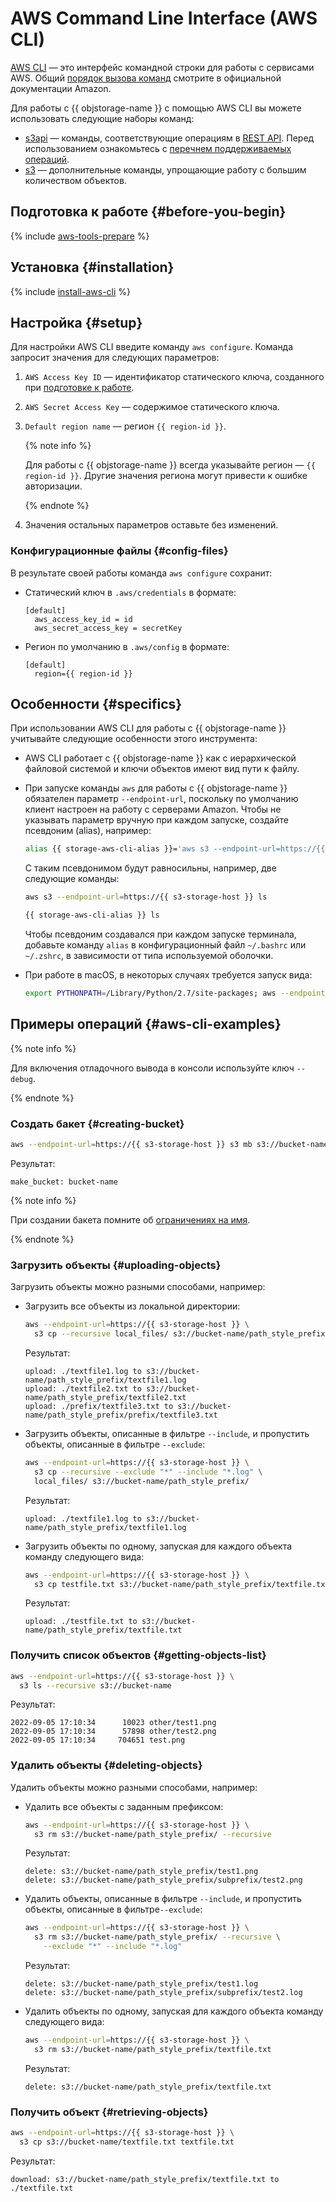 # AWS Command Line Interface (AWS CLI)

[AWS CLI](https://aws.amazon.com/ru/cli/) — это интерфейс командной строки для работы с сервисами AWS. Общий [порядок вызова команд](https://docs.aws.amazon.com/cli/latest/reference/) смотрите в официальной документации Amazon.

Для работы с {{ objstorage-name }} с помощью AWS CLI вы можете использовать следующие наборы команд:
* [s3api](https://docs.aws.amazon.com/cli/latest/reference/s3api/index.html) — команды, соответствующие операциям в [REST API](../../glossary/rest-api.md). Перед использованием ознакомьтесь с [перечнем поддерживаемых операций](../s3/api-ref/index.md).
* [s3](https://docs.aws.amazon.com/cli/latest/reference/s3/index.html) — дополнительные команды, упрощающие работу с большим количеством объектов.

## Подготовка к работе {#before-you-begin}

{% include [aws-tools-prepare](../../_includes/aws-tools/aws-tools-prepare.md) %}

## Установка {#installation}

{% include [install-aws-cli](../../_includes/aws-tools/install-aws-cli.md) %}

## Настройка {#setup}

Для настройки AWS CLI введите команду `aws configure`. Команда запросит значения для следующих параметров:
1. `AWS Access Key ID` — идентификатор статического ключа, созданного при [подготовке к работе](#before-you-begin).
1. `AWS Secret Access Key` — содержимое статического ключа.
1. `Default region name` — регион `{{ region-id }}`.

   {% note info %}

   Для работы с {{ objstorage-name }} всегда указывайте регион — `{{ region-id }}`. Другие значения региона могут привести к ошибке авторизации.

   {% endnote %}

1. Значения остальных параметров оставьте без изменений.

### Конфигурационные файлы {#config-files}

В результате своей работы команда `aws configure` сохранит:
* Статический ключ в `.aws/credentials` в формате:

  ```
  [default]
    aws_access_key_id = id
    aws_secret_access_key = secretKey
  ```

* Регион по умолчанию в `.aws/config` в формате:

  ```
  [default]
    region={{ region-id }}
  ```

## Особенности {#specifics}

При использовании AWS CLI для работы с {{ objstorage-name }} учитывайте следующие особенности этого инструмента:
* AWS CLI работает с {{ objstorage-name }} как с иерархической файловой системой и ключи объектов имеют вид пути к файлу.
* При запуске команды `aws` для работы с {{ objstorage-name }} обязателен параметр `--endpoint-url`, поскольку по умолчанию клиент настроен на работу с серверами Amazon. Чтобы не указывать параметр вручную при каждом запуске, создайте псевдоним (alias), например:

  ```bash
  alias {{ storage-aws-cli-alias }}='aws s3 --endpoint-url=https://{{ s3-storage-host }}'
  ```
  
  С таким псевдонимом будут равносильны, например, две следующие команды:

  ```bash
  aws s3 --endpoint-url=https://{{ s3-storage-host }} ls
  ```

  ```bash
  {{ storage-aws-cli-alias }} ls
  ```
  
  Чтобы псевдоним создавался при каждом запуске терминала, добавьте команду `alias` в конфигурационный файл `~/.bashrc` или `~/.zshrc`, в зависимости от типа используемой оболочки.
  
* При работе в macOS, в некоторых случаях требуется запуск вида:

  ```bash
  export PYTHONPATH=/Library/Python/2.7/site-packages; aws --endpoint-url=https://{{ s3-storage-host }} s3 ls
  ```

## Примеры операций {#aws-cli-examples}

{% note info %}

Для включения отладочного вывода в консоли используйте ключ `--debug`.

{% endnote %}

### Создать бакет {#creating-bucket}

```bash
aws --endpoint-url=https://{{ s3-storage-host }} s3 mb s3://bucket-name
```

Результат:

```text
make_bucket: bucket-name
```

{% note info %}

При создании бакета помните об [ограничениях на имя](../concepts/bucket.md#naming).

{% endnote %}

### Загрузить объекты {#uploading-objects}

Загрузить объекты можно разными способами, например:
* Загрузить все объекты из локальной директории:

  ```bash
  aws --endpoint-url=https://{{ s3-storage-host }} \
    s3 cp --recursive local_files/ s3://bucket-name/path_style_prefix/
  ```

  Результат:

  ```text
  upload: ./textfile1.log to s3://bucket-name/path_style_prefix/textfile1.log
  upload: ./textfile2.txt to s3://bucket-name/path_style_prefix/textfile2.txt
  upload: ./prefix/textfile3.txt to s3://bucket-name/path_style_prefix/prefix/textfile3.txt
  ```

* Загрузить объекты, описанные в фильтре `--include`, и пропустить объекты, описанные в фильтре `--exclude`:

  ```bash
  aws --endpoint-url=https://{{ s3-storage-host }} \
    s3 cp --recursive --exclude "*" --include "*.log" \
    local_files/ s3://bucket-name/path_style_prefix/
  ```

  Результат:

  ```text
  upload: ./textfile1.log to s3://bucket-name/path_style_prefix/textfile1.log
  ```

* Загрузить объекты по одному, запуская для каждого объекта команду следующего вида:

  ```bash
  aws --endpoint-url=https://{{ s3-storage-host }} \
    s3 cp testfile.txt s3://bucket-name/path_style_prefix/textfile.txt
  ```
  
  Результат:

  ```text
  upload: ./testfile.txt to s3://bucket-name/path_style_prefix/textfile.txt
  ```
  
### Получить список объектов {#getting-objects-list}

```bash
aws --endpoint-url=https://{{ s3-storage-host }} \
  s3 ls --recursive s3://bucket-name
```

Результат:

```text
2022-09-05 17:10:34      10023 other/test1.png
2022-09-05 17:10:34      57898 other/test2.png
2022-09-05 17:10:34     704651 test.png
```

### Удалить объекты {#deleting-objects}

Удалить объекты можно разными способами, например:

* Удалить все объекты с заданным префиксом:

  ```bash
  aws --endpoint-url=https://{{ s3-storage-host }} \
    s3 rm s3://bucket-name/path_style_prefix/ --recursive
  ```

  Результат:

  ```text
  delete: s3://bucket-name/path_style_prefix/test1.png
  delete: s3://bucket-name/path_style_prefix/subprefix/test2.png
  ```

* Удалить объекты, описанные в фильтре `--include`, и пропустить объекты, описанные в фильтре`--exclude`:

  ```bash
  aws --endpoint-url=https://{{ s3-storage-host }} \
    s3 rm s3://bucket-name/path_style_prefix/ --recursive \
      --exclude "*" --include "*.log"
  ```

  Результат:
  
  ```text
  delete: s3://bucket-name/path_style_prefix/test1.log
  delete: s3://bucket-name/path_style_prefix/subprefix/test2.log
  ```

* Удалить объекты по одному, запуская для каждого объекта команду следующего вида:

  ```bash
  aws --endpoint-url=https://{{ s3-storage-host }} \
    s3 rm s3://bucket-name/path_style_prefix/textfile.txt
  ```

  Результат:

  ```text
  delete: s3://bucket-name/path_style_prefix/textfile.txt
  ```

### Получить объект {#retrieving-objects}

```bash
aws --endpoint-url=https://{{ s3-storage-host }} \
  s3 cp s3://bucket-name/textfile.txt textfile.txt
```
Результат:

```text
download: s3://bucket-name/path_style_prefix/textfile.txt to ./textfile.txt
```
